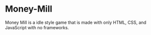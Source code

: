 # Money-Mill
Money Mill is a idle style game that is made with only HTML, CSS, and JavaScript with no frameworks.
